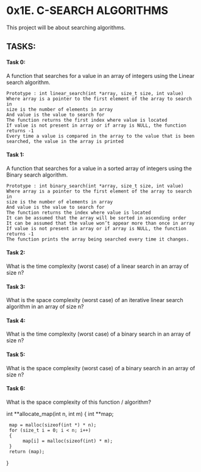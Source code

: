# 0x1E. C-SEARCH ALGORITHMS

This project will be about searching algorithms.

## TASKS:

#### Task 0:
A function that searches for a value in an array of integers using the Linear search algorithm.

    Prototype : int linear_search(int *array, size_t size, int value)
    Where array is a pointer to the first element of the array to search in
    size is the number of elements in array
    And value is the value to search for
    The function returns the first index where value is located
    If value is not present in array or if array is NULL, the function returns -1
    Every time a value is compared in the array to the value that is been searched, the value in the array is printed

#### Task 1:
A function that searches for a value in a sorted array of integers using the Binary search algorithm.

    Prototype : int binary_search(int *array, size_t size, int value)
    Where array is a pointer to the first element of the array to search in
    size is the number of elements in array
    And value is the value to search for
    The function returns the index where value is located
    It can be assumed that the array will be sorted in ascending order
    It can be assumed that the value won’t appear more than once in array
    If value is not present in array or if array is NULL, the function returns -1
    The function prints the array being searched every time it changes.

#### Task 2:
What is the time complexity (worst case) of a linear search in an array of size n?

#### Task 3:
What is the space complexity (worst case) of an iterative linear search algorithm in an array of size n?

#### Task 4:
What is the time complexity (worst case) of a binary search in an array of size n?

#### Task 5:
What is the space complexity (worst case) of a binary search in an array of size n?

#### Task 6:
What is the space complexity of this function / algorithm?

int **allocate_map(int n, int m)
{
     int **map;

     map = malloc(sizeof(int *) * n);
     for (size_t i = 0; i < n; i++)
     {
          map[i] = malloc(sizeof(int) * m);
     }
     return (map);
}
